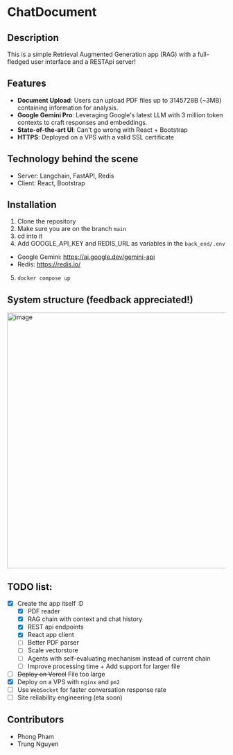 # ChatDocument
## Description

This is a simple Retrieval Augmented Generation app (RAG) with a full-fledged user interface and a RESTApi server!

## Features

- **Document Upload**: Users can upload PDF files up to 3145728B (~3MB) containing information for analysis.
- **Google Gemini Pro**: Leveraging Google's latest LLM with 3 million token contexts to craft responses and embeddings.
- **State-of-the-art UI**: Can't go wrong with React + Bootstrap
- **HTTPS**: Deployed on a VPS with a valid SSL certificate 

## Technology behind the scene
- Server: Langchain, FastAPI, Redis
- Client: React, Bootstrap

## Installation
1. Clone the repository
2. Make sure you are on the branch `main`
3. cd into it
4. Add GOOGLE_API_KEY and REDIS_URL as variables in the `back_end/.env`
  - Google Gemini: https://ai.google.dev/gemini-api
  - Redis: https://redis.io/
5. `docker compose up` 

## System structure (feedback appreciated!)
<img width="590" alt="image" src="https://github.com/user-attachments/assets/ea5b213f-5942-4633-bc36-f1e7b87ca71f">

## TODO list:
- [x] Create the app itself :D
   - [x] PDF reader
   - [x] RAG chain with context and chat history
   - [x] REST api endpoints
   - [x] React app client
   - [ ] Better PDF parser
   - [ ] Scale vectorstore
   - [ ] Agents with self-evaluating mechanism instead of current chain
   - [ ] Improve processing time + Add support for larger file
- [ ] ~~Deploy on Vercel~~ File too large
- [x] Deploy on a VPS with `nginx` and `pm2`
- [ ] Use `WebSocket` for faster conversation response rate
- [ ] Site reliability engineering (eta soon)

## Contributors
- Phong Pham
- Trung Nguyen

